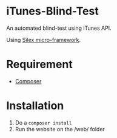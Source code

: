 # iTunes-Blind-Test
An automated blind-test using iTunes API.

Using [Silex micro-framework](http://silex.sensiolabs.org/).

# Requirement
* [Composer](https://getcomposer.org)

# Installation
1. Do a `composer install`
2. Run the website on the /web/ folder
